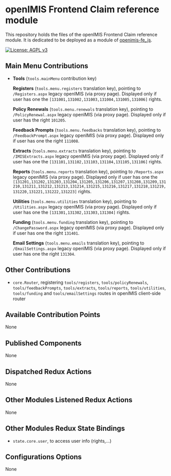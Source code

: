 # openIMIS Frontend Claim reference module
This repository holds the files of the openIMIS Frontend Claim reference module.
It is dedicated to be deployed as a module of [openimis-fe_js](https://github.com/openimis/openimis-fe_js).

[![License: AGPL v3](https://img.shields.io/badge/License-AGPL%20v3-blue.svg)](https://www.gnu.org/licenses/agpl-3.0)

## Main Menu Contributions
* **Tools** (`tools.mainMenu` contribution key)

  **Registers** (`tools.menu.registers` translation key), pointing to `/Registers.aspx` legacy openIMIS (via proxy page). Displayed only if user has one the `[131001,131002,131003,131004,131005,131006]` rights.

  **Policy Renewals** (`tools.menu.renewals` translation key), pointing to `/PolicyRenewal.aspx` legacy openIMIS (via proxy page). Displayed only if user has the  right `101205`.

  **Feedback Prompts** (`tools.menu.feedbacks` translation key), pointing to `/FeedbackPrompt.aspx` legacy openIMIS (via proxy page). Displayed only if user has one the right `111008`.

  **Extracts** (`tools.menu.extracts` translation key), pointing to `/IMISExtracts.aspx` legacy openIMIS (via proxy page). Displayed only if user has one the `[131101,131102,131103,131104,131105,131106]` rights.

  **Reports** (`tools.menu.reports` translation key), pointing to `/Reports.aspx` legacy openIMIS (via proxy page). Displayed only if user has one the `[131201,131202,131203,131204,131205,131206,131207,131208,131209,131210,131211,131212,131213,131214,131215,131216,131217,131218,131219,131220,131221,131222,131223]` rights.

  **Utilities** (`tools.menu.utilities` translation key), pointing to `/Utilities.aspx` legacy openIMIS (via proxy page). Displayed only if user has one the `[131301,131302,131303,131304]` rights.

  **Funding** (`tools.menu.funding` translation key), pointing to `/ChangePassword.aspx` legacy openIMIS (via proxy page). Displayed only if user has one the right `131401`.

  **Email Settings** (`tools.menu.emails` translation key), pointing to `/EmailSettings.aspx` legacy openIMIS (via proxy page). Displayed only if user has one the right `131304`.

## Other Contributions
* `core.Router`, registering `tools/registers`, `tools/policyRenewals`, `tools/feedbackPrompts`, `tools/extracts`, `tools/reports`, `tools/utilities`, `tools/funding` and `tools/emailSettings` routes in openIMIS client-side router

## Available Contribution Points
None

## Published Components
None

## Dispatched Redux Actions
None

## Other Modules Listened Redux Actions
None

## Other Modules Redux State Bindings
* `state.core.user`, to access user info (rights,...)

## Configurations Options
None